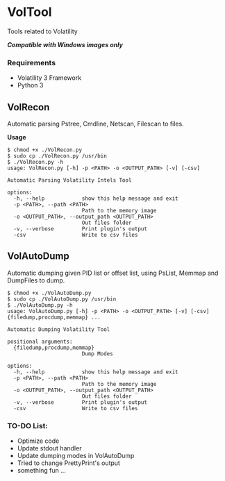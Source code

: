 # VolTool
Tools related to Volatility

***Compatible with Windows images only***

### Requirements

- Volatility 3 Framework
- Python 3

## VolRecon

Automatic parsing Pstree, Cmdline, Netscan, Filescan to files.



**Usage**

```
$ chmod +x ./VolRecon.py
$ sudo cp ./VolRecon.py /usr/bin
$ ./VolRecon.py -h                         
usage: VolRecon.py [-h] -p <PATH> -o <OUTPUT_PATH> [-v] [-csv]

Automatic Parsing Volatility Intels Tool

options:
  -h, --help            show this help message and exit
  -p <PATH>, --path <PATH>
                        Path to the memory image
  -o <OUTPUT_PATH>, --output_path <OUTPUT_PATH>
                        Out files folder
  -v, --verbose         Print plugin's output
  -csv                  Write to csv files

```

## VolAutoDump

Automatic dumping given PID list or offset list, using PsList, Memmap and DumpFiles to dump.

```
$ chmod +x ./VolAutoDump.py
$ sudo cp ./VolAutoDump.py /usr/bin
$ ./VolAutoDump.py -h                                                                                                                        
usage: VolAutoDump.py [-h] -p <PATH> -o <OUTPUT_PATH> [-v] [-csv] {filedump,procdump,memmap} ...

Automatic Dumping Volatility Tool

positional arguments:
  {filedump,procdump,memmap}
                        Dump Modes

options:
  -h, --help            show this help message and exit
  -p <PATH>, --path <PATH>
                        Path to the memory image
  -o <OUTPUT_PATH>, --output_path <OUTPUT_PATH>
                        Out files folder
  -v, --verbose         Print plugin's output
  -csv                  Write to csv files
```



### TO-DO List:
- Optimize code
- Update stdout handler
- Update dumping modes in VolAutoDump
- Tried to change PrettyPrint's output
- something fun ...